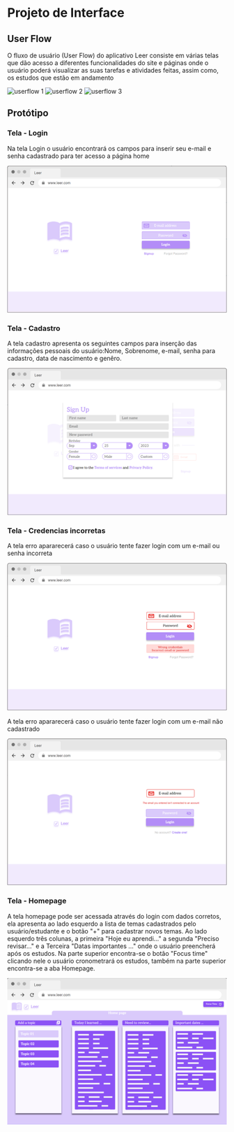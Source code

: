 
# Projeto de Interface

## User Flow

O fluxo de usuário (User Flow) do aplicativo Leer consiste em várias telas que dão acesso a diferentes funcionalidades do site e páginas onde o usuário poderá visualizar as suas tarefas e atividades feitas, assim como, os estudos que estão em andamento

![userflow 1](https://github.com/ICEI-PUC-Minas-PMV-ADS/pmv-ads-2023-2-e1-proj-web-t6-grupo-2-turma-6/assets/145687308/65624c9a-f762-48e1-8d6d-ee41abad14e6)
 ![userflow 2](https://github.com/ICEI-PUC-Minas-PMV-ADS/pmv-ads-2023-2-e1-proj-web-t6-grupo-2-turma-6/assets/145687308/2ce44e10-d6a0-4df0-bca9-b4cc0c32a1d6)
![userflow 3](https://github.com/ICEI-PUC-Minas-PMV-ADS/pmv-ads-2023-2-e1-proj-web-t6-grupo-2-turma-6/assets/145687308/919ba234-fd3a-48cc-8e84-78919e48baee)

## Protótipo

### Tela - Login 
Na tela Login o usuário encontrará os campos para inserir seu e-mail e senha cadastrado para ter acesso a página home 

![prototipologin](https://github.com/ICEI-PUC-Minas-PMV-ADS/pmv-ads-2023-2-e1-proj-web-t6-grupo-2-turma-6/blob/main/documentos/img/01%20Signin.png)

### Tela - Cadastro 
A tela cadastro apresenta os seguintes campos para inserção das informações pessoais do usuário:Nome, Sobrenome, e-mail, senha para cadastro, data de nascimento e genêro.

![prototipocadastro](https://github.com/ICEI-PUC-Minas-PMV-ADS/pmv-ads-2023-2-e1-proj-web-t6-grupo-2-turma-6/blob/main/documentos/img/signup.png)

### Tela - Credencias incorretas  
A tela erro apararecerá caso o usuário tente fazer login com um e-mail ou senha incorreta 

![prototipocredenciaiasincorretas](https://github.com/ICEI-PUC-Minas-PMV-ADS/pmv-ads-2023-2-e1-proj-web-t6-grupo-2-turma-6/blob/main/documentos/img/03%20wrong%20email%20or%20password.png)

A tela erro apararecerá caso o usuário tente fazer login com um e-mail não cadastrado 

![prototipocredenciaiasincorretas](https://github.com/ICEI-PUC-Minas-PMV-ADS/pmv-ads-2023-2-e1-proj-web-t6-grupo-2-turma-6/blob/main/documentos/img/03%20unregistered%20email.png)

### Tela - Homepage 
A tela homepage pode ser acessada através do login com dados corretos, ela apresenta ao lado esquerdo a lista de temas cadastrados pelo usuário/estudante e o botão "+" para cadastrar novos temas. Ao lado esquerdo três colunas, a primeira "Hoje eu aprendi..." a segunda "Preciso revisar..." e a Terceira "Datas importantes ..." onde o usuário preencherá após os estudos. Na parte superior encontra-se o botão "Focus time" clicando nele o usuário cronometrará os estudos, também na parte superior encontra-se a aba Homepage. 

![prototipologin](https://github.com/ICEI-PUC-Minas-PMV-ADS/pmv-ads-2023-2-e1-proj-web-t6-grupo-2-turma-6/blob/main/documentos/img/04%20homepage.png)
